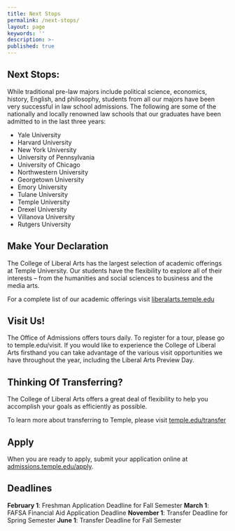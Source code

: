 ```yaml
---
title: Next Stops
permalink: /next-stops/
layout: page
keywords: ''
description: >-
published: true
---
```

## Next Stops:

While traditional pre-law majors include political science, economics, history, English, and philosophy, students from all our majors have been very successful in law school admissions. The following are some of the nationally and locally renowned law schools that our graduates have been admitted to in the last three years:

- Yale University
- Harvard University
- New York University
- University of Pennsylvania
- University of Chicago
- Northwestern University
- Georgetown University
- Emory University
- Tulane University
- Temple University
- Drexel University
- Villanova University
- Rutgers University


## Make Your Declaration

The College of Liberal Arts has the largest selection of academic offerings at Temple University. Our students have the flexibility to explore all of their interests – from the humanities and social sciences to business and the media arts.

For a complete list of our academic offerings visit [liberalarts.temple.edu](liberalarts.temple.edu)

## Visit Us!

The Office of Admissions offers tours daily. To register for a tour, please go to temple.edu/visit.
If you would like to experience the College of Liberal Arts firsthand you can take advantage of the various visit opportunities we have throughout the year, including the Liberal Arts Preview Day.

## Thinking Of Transferring?

The College of Liberal Arts offers a great deal of flexibility to help you accomplish your goals as efficiently as possible.

To learn more about transferring to Temple, please visit [temple.edu/transfer](temple.edu/transfer)

## Apply

When you are ready to apply, submit your application online at [admissions.temple.edu/apply](http://admissions.temple.edu/apply).

## Deadlines

**February 1**: Freshman Application Deadline for Fall Semester
**March 1**: FAFSA Financial Aid Application Deadline
**November 1**: Transfer Deadline for Spring Semester
**June 1**: Transfer Deadline for Fall Semester
